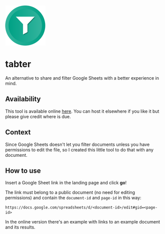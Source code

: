 ![Tabter](/favicon.png)

# tabter
An alternative to share and filter Google Sheets with a better experience in mind.

## Availability
This tool is available online [here](https://tabter-3e979.firebaseapp.com/). You can host it elsewhere if you like it but please give credit where is due.

## Context
Since Google Sheets doesn't let you filter documents unless you have permissions to edit the file, so I created this little tool to do that with any document.

## How to use
Insert a Google Sheet link in the landing page and click __go__!

The link must belong to a public document (no need for editing permissions) and contain the `document-id` and `page-id` in this way:
```
https://docs.google.com/spreadsheets/d/<document-id>/edit#gid=<page-id>
```

In the online version there's an example with links to an example document and its results.
